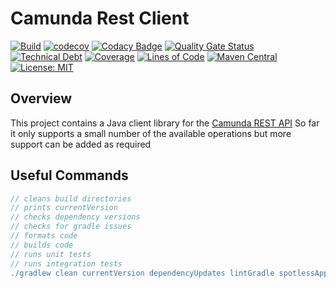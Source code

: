 # Camunda Rest Client

[![Build](https://github.com/michaelruocco/camunda-rest-client/workflows/pipeline/badge.svg)](https://github.com/michaelruocco/camunda-rest-client/actions)
[![codecov](https://codecov.io/gh/michaelruocco/camunda-rest-client/branch/master/graph/badge.svg?token=FWDNP534O7)](https://codecov.io/gh/michaelruocco/camunda-rest-client)
[![Codacy Badge](https://app.codacy.com/project/badge/Grade/272889cf707b4dcb90bf451392530794)](https://www.codacy.com/gh/michaelruocco/camunda-rest-client/dashboard?utm_source=github.com&amp;utm_medium=referral&amp;utm_content=michaelruocco/camunda-rest-client&amp;utm_campaign=Badge_Grade)
[![Quality Gate Status](https://sonarcloud.io/api/project_badges/measure?project=michaelruocco_camunda-rest-client&metric=alert_status)](https://sonarcloud.io/dashboard?id=michaelruocco_camunda-rest-client)
[![Technical Debt](https://sonarcloud.io/api/project_badges/measure?project=michaelruocco_camunda-rest-client&metric=sqale_index)](https://sonarcloud.io/dashboard?id=michaelruocco_camunda-rest-client)
[![Coverage](https://sonarcloud.io/api/project_badges/measure?project=michaelruocco_camunda-rest-client&metric=coverage)](https://sonarcloud.io/dashboard?id=michaelruocco_camunda-rest-client)
[![Lines of Code](https://sonarcloud.io/api/project_badges/measure?project=michaelruocco_camunda-rest-client&metric=ncloc)](https://sonarcloud.io/dashboard?id=michaelruocco_camunda-rest-client)
[![Maven Central](https://img.shields.io/maven-central/v/com.github.michaelruocco/camunda-rest-client.svg?label=Maven%20Central)](https://search.maven.org/search?q=g:%22com.github.michaelruocco%22%20AND%20a:%22camunda-rest-client%22)
[![License: MIT](https://img.shields.io/badge/License-MIT-yellow.svg)](https://opensource.org/licenses/MIT)

## Overview

This project contains a Java client library for the [Camunda REST API](https://docs.camunda.org/manual/7.5/reference/rest/)
So far it only supports a small number of the available operations but more support can be added as required

## Useful Commands

```gradle
// cleans build directories
// prints currentVersion
// checks dependency versions
// checks for gradle issues
// formats code
// builds code
// runs unit tests
// runs integration tests
./gradlew clean currentVersion dependencyUpdates lintGradle spotlessApply build integrationTest
```